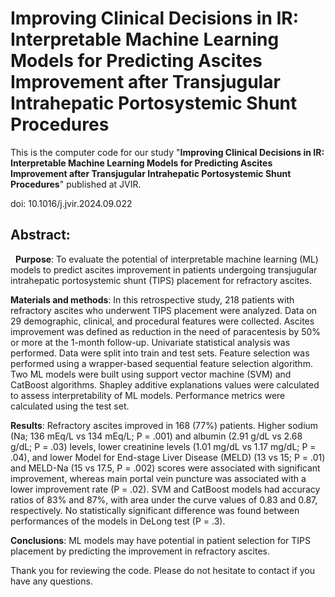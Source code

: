 # Improving Clinical Decisions in IR: Interpretable Machine Learning Models for Predicting Ascites Improvement after Transjugular Intrahepatic Portosystemic Shunt Procedures
This is the computer code for our study "**Improving Clinical Decisions in IR: Interpretable Machine Learning Models for Predicting Ascites Improvement after Transjugular Intrahepatic Portosystemic Shunt Procedures**" published at JVIR. 

doi: 10.1016/j.jvir.2024.09.022

## Abstract:
 
**Purpose**: To evaluate the potential of interpretable machine learning (ML) models to predict ascites improvement in patients undergoing transjugular intrahepatic portosystemic shunt (TIPS) placement for refractory ascites.

**Materials and methods**: In this retrospective study, 218 patients with refractory ascites who underwent TIPS placement were analyzed. Data on 29 demographic, clinical, and procedural features were collected. Ascites improvement was defined as reduction in the need of paracentesis by 50% or more at the 1-month follow-up. Univariate statistical analysis was performed. Data were split into train and test sets. Feature selection was performed using a wrapper-based sequential feature selection algorithm. Two ML models were built using support vector machine (SVM) and CatBoost algorithms. Shapley additive explanations values were calculated to assess interpretability of ML models. Performance metrics were calculated using the test set.

**Results**: Refractory ascites improved in 168 (77%) patients. Higher sodium (Na; 136 mEq/L vs 134 mEq/L; P = .001) and albumin (2.91 g/dL vs 2.68 g/dL; P = .03) levels, lower creatinine levels (1.01 mg/dL vs 1.17 mg/dL; P = .04), and lower Model for End-stage Liver Disease (MELD) (13 vs 15; P = .01) and MELD-Na (15 vs 17.5, P = .002) scores were associated with significant improvement, whereas main portal vein puncture was associated with a lower improvement rate (P = .02). SVM and CatBoost models had accuracy ratios of 83% and 87%, with area under the curve values of 0.83 and 0.87, respectively. No statistically significant difference was found between performances of the models in DeLong test (P = .3).

**Conclusions**: ML models may have potential in patient selection for TIPS placement by predicting the improvement in refractory ascites.

Thank you for reviewing the code. Please do not hesitate to contact if you have any questions.
